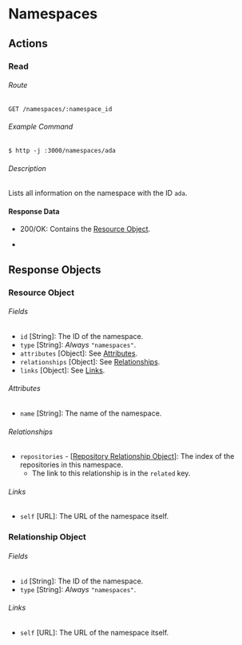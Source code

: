 # Namespaces

## Actions
### Read
###### Route
    GET /namespaces/:namespace_id
###### Example Command
    $ http -j :3000/namespaces/ada
###### Description
Lists all information on the namespace with the ID `ada`.

#### Response Data
* 200/OK: Contains the [Resource Object](#resource-object).

-

## Response Objects
### Resource Object
###### Fields
* `id` [String]: The ID of the namespace.
* `type` [String]: *Always* `"namespaces"`.
* `attributes` [Object]: See [Attributes](#attributes).
* `relationships` [Object]: See [Relationships](#relationships).
* `links` [Object]: See [Links](#links).

###### Attributes
* `name` [String]: The name of the namespace.

###### Relationships
* `repositories` - [[Repository Relationship Object](repositories.md#relationship-object)]: The index of the repositories in this namespace.
  * The link to this relationship is in the `related` key.

###### Links
* `self` [URL]: The URL of the namespace itself.

### Relationship Object
###### Fields
* `id` [String]: The ID of the namespace.
* `type` [String]: *Always* `"namespaces"`.

###### Links
* `self` [URL]: The URL of the namespace itself.
